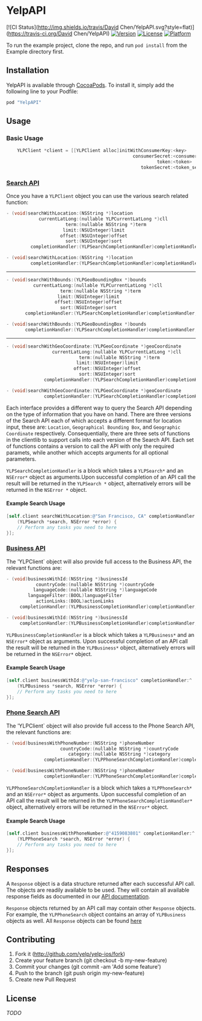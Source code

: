 # YelpAPI

[![CI Status](http://img.shields.io/travis/David Chen/YelpAPI.svg?style=flat)](https://travis-ci.org/David Chen/YelpAPI)
[![Version](https://img.shields.io/cocoapods/v/YelpAPI.svg?style=flat)](http://cocoapods.org/pods/YelpAPI)
[![License](https://img.shields.io/cocoapods/l/YelpAPI.svg?style=flat)](http://cocoapods.org/pods/YelpAPI)
[![Platform](https://img.shields.io/cocoapods/p/YelpAPI.svg?style=flat)](http://cocoapods.org/pods/YelpAPI)

To run the example project, clone the repo, and run `pod install` from the Example directory first.

## Installation

YelpAPI is available through [CocoaPods](http://cocoapods.org). To install
it, simply add the following line to your Podfile:

```ruby
pod "YelpAPI"
```

## Usage
### Basic Usage
```objective-c
    YLPClient *client = [[YLPClient alloc]initWithConsumerKey:<key>
											   consumerSecret:<consumer_secret>
													    token:<token>
												  tokenSecret:<token_secret>];
```

### [Search API](http://www.yelp.com/developers/documentation/v2/search_api)
Once you have a `YLPClient` object you can use the various search related function:


```objective-c
- (void)searchWithLocation:(NSString *)location
			currentLatLong:(nullable YLPCurrentLatLong *)cll
            		  term:(nullable NSString *)term
            		 limit:(NSUInteger)limit
            		offset:(NSUInteger)offset
            		  sort:(NSUInteger)sort
         completionHandler:(YLPSearchCompletionHandler)completionHandler;

- (void)searchWithLocation:(NSString *)location
		 completionHandler:(YLPSearchCompletionHandler)completionHandler;
```
---
```objective-c
- (void)searchWithBounds:(YLPGeoBoundingBox *)bounds
    	  currentLatLong:(nullable YLPCurrentLatLong *)cll
					term:(nullable NSString *)term
            	   limit:(NSUInteger)limit
            	  offset:(NSUInteger)offset
					sort:(NSUInteger)sort
	   completionHandler:(YLPSearchCompletionHandler)completionHandler;

- (void)searchWithBounds:(YLPGeoBoundingBox *)bounds
	   completionHandler:(YLPSearchCompletionHandler)completionHandler;
```
---
```objective-c
- (void)searchWithGeoCoordinate:(YLPGeoCoordinate *)geoCoordinate
				 currentLatLong:(nullable YLPCurrentLatLong *)cll
            			   term:(nullable NSString *)term
						  limit:(NSUInteger)limit
						 offset:(NSUInteger)offset
						   sort:(NSUInteger)sort
              completionHandler:(YLPSearchCompletionHandler)completionHandler;

- (void)searchWithGeoCoordinate:(YLPGeoCoordinate *)geoCoordinate
              completionHandler:(YLPSearchCompletionHandler)completionHandler;
``` 

Each interface provides a different way to query the Search API depending on the
type of information that you have on hand. There are three versions of 
the Search API each of which accepts a different format for location input, these are:
`Location`, `Geographical Bounding Box`, and `Geographic Coordinate` respectively.
Consequentially, there are three sets of functions in the clientlib to support
calls into each version of the Search API. Each set of functions contains a 
version to call the API with only the required paramets, while another which 
accepts arguments for all optional parameters. 

`YLPSearchCompletionHandler` is a block which takes a `YLPSearch*` and an
`NSError*` object as arguments.Upon successful completion of an API call the 
result will be returned in the `YLPSearch *` object, alternatively errors 
will be returned in the `NSError *` object. 

#### Example Search Usage

```objective-c
[self.client searchWithLocation:@"San Francisco, CA" completionHandler:^
	(YLPSearch *search, NSError *error) {
	// Perform any tasks you need to here
}];
``` 

### [Business API](https://www.yelp.com/developers/documentation/v2/business)
The 'YLPClient` object will also provide full access to the Business API, the
relevant functions are:

```objective-c
- (void)businessWithId:(NSString *)businessId
	       countryCode:(nullable NSString *)countryCode
		  languageCode:(nullable NSString *)languageCode
        languageFilter:(BOOL)languageFilter
		   actionLinks:(BOOL)actionLinks
     completionHandler:(YLPBusinessCompletionHandler)completionHandler;

- (void)businessWithId:(NSString *)businessId
     completionHandler:(YLPBusinessCompletionHandler)completionHandler;
```

`YLPBusinessCompletionHandler` is a block which takes a `YLPBusiness*` and an
`NSError*` object as arguments. Upon successful completion of an API call the 
result will be returned in the `YLPBusiness*` object, alternatively errors will
be returned in the `NSError*` object. 

#### Example Search Usage

```objective-c
[self.client businessWithId:@"yelp-san-francisco" completionHandler:^
	(YLPBusiness *search, NSError *error) {
	// Perform any tasks you need to here
}];
```

### [Phone Search API](https://www.yelp.com/developers/documentation/v2/phone_search)
The 'YLPClient` object will also provide full access to the Phone Search API,
the relevant functions are:

```objective-c
- (void)businessWithPhoneNumber:(NSString *)phoneNumber
				    countryCode:(nullable NSString *)countryCode
			           category:(nullable NSString *)category
		      completionHandler:(YLPPhoneSearchCompletionHandler)completionHandler;

- (void)businessWithPhoneNumber:(NSString *)phoneNumber
			  completionHandler:(YLPPhoneSearchCompletionHandler)completionHandler;
```

`YLPPhoneSearchCompletionHandler` is a block which takes a `YLPPhoneSearch*` and an `NSError*`
object as arguments. Upon successful completion of an API call the result will be returned
in the `YLPPhoneSearchCompletionHandler*` object, alternatively errors will be
returned in the `NSError*` object. 

#### Example Search Usage

```objective-c
[self.client businessWithPhoneNumber:@"4159083801" completionHandler:^
	(YLPPhoneSearch *search, NSError *error) {
	// Perform any tasks you need to here
}];
```

## Responses
A `Response` object is a data structure returned after each successful API call. The objects are
readily available to be used. They will contain all available response fields as
documented in our [API documentation](https://www.yelp.com/developers/documentation/v2/overview).

`Response` objects returned by an API call may contain other `Response` objects.
For example, the `YLPPhoneSearch` object contains an array of `YLPBusiness` objects as well.
All `Response` objects can be found [here](https://github.com/Yelp/yelp-ios/tree/master/Pod/Classes/Response)

## Contributing
1. Fork it (http://github.com/yelp/yelp-ios/fork)
2. Create your feature branch (git checkout -b my-new-feature)
3. Commit your changes (git commit -am 'Add some feature')
4. Push to the branch (git push origin my-new-feature)
5. Create new Pull Request

## License
*TODO*
